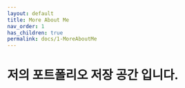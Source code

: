 ```yaml
---
layout: default
title: More About Me
nav_order: 1
has_children: true
permalink: docs/1-MoreAboutMe
---
```


# 저의 포트폴리오 저장 공간 입니다.